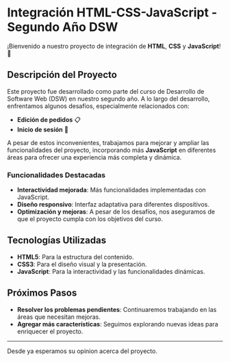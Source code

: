 # Integración HTML-CSS-JavaScript - Segundo Año DSW

¡Bienvenido a nuestro proyecto de integración de **HTML**, **CSS** y **JavaScript**! 🚀

## Descripción del Proyecto

Este proyecto fue desarrollado como parte del curso de Desarrollo de Software Web (DSW) en nuestro segundo año. A lo largo del desarrollo, enfrentamos algunos desafíos, especialmente relacionados con:

- **Edición de pedidos** 📋
- **Inicio de sesión** 🔑

A pesar de estos inconvenientes, trabajamos para mejorar y ampliar las funcionalidades del proyecto, incorporando más **JavaScript** en diferentes áreas para ofrecer una experiencia más completa y dinámica.

### Funcionalidades Destacadas

- **Interactividad mejorada**: Más funcionalidades implementadas con JavaScript.
- **Diseño responsivo**: Interfaz adaptativa para diferentes dispositivos.
- **Optimización y mejoras**: A pesar de los desafíos, nos aseguramos de que el proyecto cumpla con los objetivos del curso.

## Tecnologías Utilizadas

- **HTML5**: Para la estructura del contenido.
- **CSS3**: Para el diseño visual y la presentación.
- **JavaScript**: Para la interactividad y las funcionalidades dinámicas.

## Próximos Pasos

- **Resolver los problemas pendientes**: Continuaremos trabajando en las áreas que necesitan mejoras.
- **Agregar más características**: Seguimos explorando nuevas ideas para enriquecer el proyecto.

---

Desde ya esperamos su opinion acerca del proyecto.
